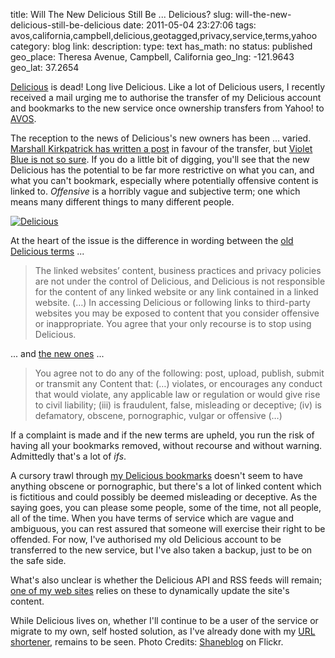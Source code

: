 title: Will The New Delicious Still Be ... Delicious?
slug: will-the-new-delicious-still-be-delicious
date: 2011-05-04 23:27:06
tags: avos,california,campbell,delicious,geotagged,privacy,service,terms,yahoo
category: blog
link: 
description: 
type: text
has_math: no
status: published
geo_place: Theresa Avenue, Campbell, California
geo_lng: -121.9643
geo_lat: 37.2654

[Delicious](http://www.delicious.com/ "http://www.delicious.com/") is dead! Long live Delicious. Like a lot of Delicious users, I recently received a mail urging me to authorise the transfer of my Delicious account and bookmarks to the new service once ownership transfers from Yahoo! to [AVOS](http://www.avos.com/ "http://www.avos.com/").

The reception to the news of Delicious's new owners has been ... varied. [Marshall Kirkpatrick has written a post](http://www.readwriteweb.com/archives/why_every_single_person_should_take_30_seconds_to.php "http://www.readwriteweb.com/archives/why_every_single_person_should_take_30_seconds_to.php") in favour of the transfer, but [Violet Blue is not so sure](http://www.zdnet.com/blog/violetblue/why-you-should-think-twice-about-opting-in-to-the-delicious-avos-transfer/331 "http://www.zdnet.com/blog/violetblue/why-you-should-think-twice-about-opting-in-to-the-delicious-avos-transfer/331"). If you do a little bit of digging, you'll see that the new Delicious has the potential to be far more restrictive on what you can, and what you can't bookmark, especially where potentially offensive content is linked to. *Offensive* is a horribly vague and subjective term; one which means many different things to many different people.

<!-- TEASER_END -->

[![Delicious](http://farm5.static.flickr.com/4049/4599383063_1229234b68_d.jpg "Delicious")](http://www.flickr.com/photos/shaneblog/4599383063/ "http://www.flickr.com/photos/shaneblog/4599383063/")

At the heart of the issue is the difference in wording between the [old Delicious terms](http://www.delicious.com/help/terms "http://www.delicious.com/help/terms") ...

> The linked websites’ content, business practices and privacy policies are not under the control of Delicious, and Delicious is not responsible for the content of any linked website or any link contained in a linked website. (…) In accessing Delicious or following links to third-party websites you may be exposed to content that you consider offensive or inappropriate. You agree that your only recourse is to stop using Delicious.


... and [the new ones](http://avos.com/terms/ "http://avos.com/terms/") ...

> You agree not to do any of the following: post, upload, publish, submit or transmit any Content that: (…) violates, or encourages any conduct that would violate, any applicable law or regulation or would give rise to civil liability; (iii) is fraudulent, false, misleading or deceptive; (iv) is defamatory, obscene, pornographic, vulgar or offensive (…)


If a complaint is made and if the new terms are upheld, you run the risk of having all your bookmarks removed, without recourse and without warning. Admittedly that's a lot of *ifs*.

A cursory trawl through [my Delicious bookmarks](http://www.delicious.com/vicchi "http://www.delicious.com/vicchi") doesn't seem to have anything obscene or pornographic, but there's a lot of linked content which is fictitious and could possibly be deemed misleading or deceptive. As the saying goes, you can please some people, some of the time, not all people, all of the time. When you have terms of service which are vague and ambiguous, you can rest assured that someone will exercise their right to be offended. For now, I've authorised my old Delicious account to be transferred to the new service, but I've also taken a backup, just to be on the safe side.

What's also unclear is whether the Delicious API and RSS feeds will remain; [one of my web sites](http://www.garygale.com/ "http://www.garygale.com/") relies on these to dynamically update the site's content.

While Delicious lives on, whether I'll continue to be a user of the service or migrate to my own, self hosted solution, as I've already done with my [URL shortener](http://vtny.org/ "http://vtny.org/"), remains to be seen.
Photo Credits: [Shaneblog](http://www.flickr.com/photos/shaneblog/4600023680 "http://www.flickr.com/photos/shaneblog/4600023680") on Flickr.


